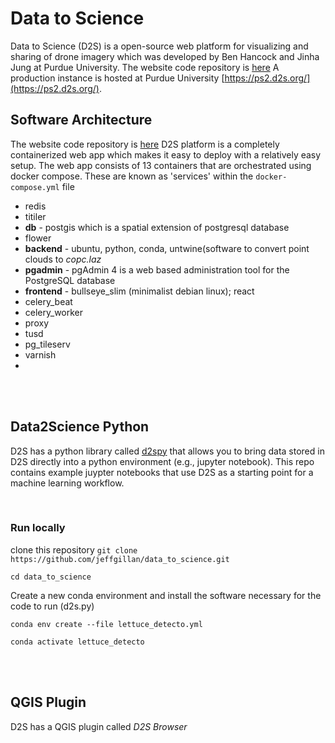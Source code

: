 # Data to Science
Data to Science (D2S) is a open-source web platform for visualizing and sharing of drone imagery which was developed by Ben Hancock and Jinha Jung at Purdue University. The website code repository is [here](https://github.com/gdslab/data-to-science) A production instance is hosted at Purdue University [https://ps2.d2s.org/](https://ps2.d2s.org/). 


## Software Architecture

The website code repository is [here](https://github.com/gdslab/data-to-science) D2S platform is a completely containerized web app which makes it easy to deploy with a relatively easy setup. The web app consists of 13 containers that are orchestrated using docker compose. These are known as 'services' within the `docker-compose.yml` file

* redis
* titiler
* **db** - postgis which is a spatial extension of postgresql database
* flower
* **backend** - ubuntu, python, conda, untwine(software to convert point clouds to _copc.laz_
* **pgadmin** - pgAdmin 4 is a web based administration tool for the PostgreSQL database
* **frontend** - bullseye_slim (minimalist debian linux); react
* celery_beat
* celery_worker
* proxy
* tusd
* pg_tileserv
* varnish
* 



<br/>
<br/>

## Data2Science Python 

D2S has a python library called [d2spy](https://py.d2s.org) that allows you to bring data stored in D2S directly into a python environment (e.g., jupyter notebook). This repo contains example juypter notebooks that use D2S as a starting point for a machine learning workflow.

<br>

### Run locally

clone this repository
`git clone https://github.com/jeffgillan/data_to_science.git`

`cd data_to_science`

Create a new conda environment and install the software necessary for the code to run (d2s.py)

`conda env create --file lettuce_detecto.yml`

`conda activate lettuce_detecto`

<br/>
<br/>

## QGIS Plugin

D2S has a QGIS plugin called _D2S Browser_ 
